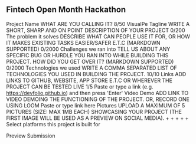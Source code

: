 ## Fintech Open Month Hackathon

Project Name
WHAT ARE YOU CALLING IT?
8/50
VisualPe
Tagline
WRITE A SHORT, SHARP AND ON POINT DESCRIPTION OF YOUR PROJECT
0/200
The problem it solves
DESCRIBE WHAT CAN PEOPLE USE IT FOR, OR HOW IT MAKES EXISTING TASKS EASIER/SAFER E.T.C (MARKDOWN SUPPORTED)
0/2000
Challenges we ran into
TELL US ABOUT ANY SPECIFIC BUG OR HURDLE YOU RAN INTO WHILE BUILDING THIS PROJECT. HOW DID YOU GET OVER IT? (MARKDOWN SUPPORTED)
0/2000
Technologies we used
WRITE A COMMA SEPARATED LIST OF TECHNOLOGIES YOU USED IN BUILDING THE PROJECT.
10/10
Links
ADD LINKS TO GITHUB, WEBSITE, APP STORE E.T.C OR WHEREVER THE PROJECT CAN BE TESTED LIVE
1/5
Paste or type a link (e.g. https://devfolio.github.io) and then press 'Enter'
Video Demo
ADD LINK TO VIDEO DEMOING THE FUNCTIONING OF THE PROJECT. OR, RECORD ONE USING LOOM
Paste or type link here
Pictures
UPLOAD A MAXIMUM OF 5 PICTURES (SIZE: MAX 1MB EACH) SHOWCASING YOUR PROJECT (THE FIRST IMAGE WILL BE USED AS A PREVIEW ON SOCIAL MEDIA).
+
+
+
+
+
Select platforms this project is built for




Preview Submission
